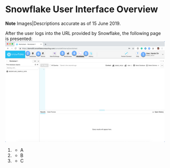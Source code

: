 # Snowflake User Interface Overview

**Note** Images|Descriptions accurate as of 15 June 2019.

After the user logs into the URL provided by Snowflake, the following page is presented: ![alt-text](./images/Main-UI.png)

1. - A
1. - B
1. - C

